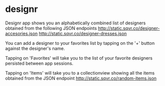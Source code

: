 # designr

Designr app shows you an alphabetically combined list of designers obtained from the following JSON endpoints
    http://static.sqvr.co/designer-accesories.json
    http://static.sqvr.co/designer-dresses.json

You can add a designer to your favorites list by tapping on the '+' button against the designer's name.

Tapping on 'Favorites' will take you to the list of your favorite designers persisted between app sessions.

Tapping on 'Items' will take you to a collectionview showing all the items obtained from the JSON endpoint
    http://static.sqvr.co/random-items.json